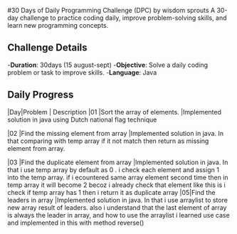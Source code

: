 #30 Days of Daily Programming Challenge (DPC) by wisdom sprouts
A 30-day challenge to practice coding daily, improve problem-solving skills, and learn new programming concepts.

## Challenge Details
-**Duration**: 30days (15 august-sept)
-**Objective**: Solve a daily coding problem or task to improve skills.
-**Language**: Java

## Daily Progress
|Day|Problem                                | Description
|01 |Sort the array of elements.            |Implemented solution in java using Dutch national flag technique

|02 |Find the missing element from array    |Implemented solution in java. In that comparing with temp array if it not match then return as missing 
                                              element from array.
                                              
|03 |Find the duplicate element from array  |Implemented solution in java. In that i use temp array by default as 0 . i check each element and assign 1 into the temp array. if i ecountered same array element                                                     second time then in temp array it will become 2 becoz i already check that element like this is i check if temp array has 1 then i return it as duplicate array
|05|Find the leaders in array               |Implemented solution in java. In that i use arraylist to store new array result of leaders. also i understand that the last element of array is always the leader in                                                   array, and how to use the arraylist i learned use case and implemented in this with method reverse() 
